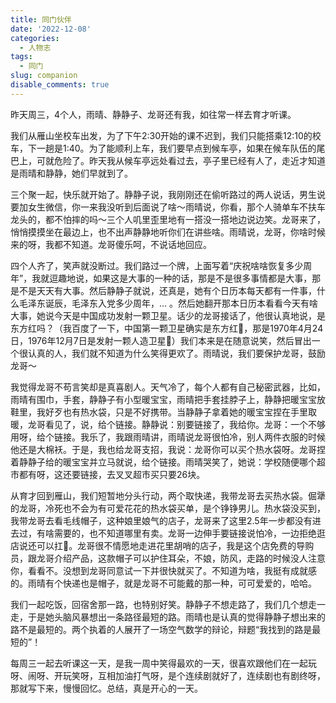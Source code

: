 ```yaml
---
title: 同门伙伴
date: '2022-12-08'
categories:
  - 人物志
tags:
  - 同门
slug: companion
disable_comments: true
---
```



昨天周三，4个人，雨晴、静静子、龙哥还有我，如往常一样去育才听课。

我们从雁山坐校车出发，为了下午2:30开始的课不迟到，我们只能搭乘12:10的校车，下一趟是1:40。为了能顺利上车，我们要早点到候车亭，如果在候车队伍的尾巴上，可就危险了。昨天我从候车亭远处看过去，亭子里已经有人了，走近才知道是雨晴和静静，她们早就到了。

三个聚一起，快乐就开始了。静静子说，我刚刚还在偷听路过的两人说话，男生说要加女生微信，你一来我没听到后面说了啥～雨晴说，你看，那个人骑单车不扶车龙头的，都不怕摔的吗～三个人叽里歪里地有一搭没一搭地边说边笑。龙哥来了，悄悄摸摸坐在最边上，也不出声静静地听你们在讲些啥。雨晴说，龙哥，你啥时候来的呀，我都不知道。龙哥傻乐呵，不说话地回应。

四个人齐了，笑声就没断过。我们路过一个牌，上面写着“庆祝啥啥恢复多少周年”，我就逗趣地说，如果这是大事的一种的话，那是不是很多事情都是大事，那是不是天天有大事。然后静静子就说，还真是，她有个日历本每天都有一件事，什么毛泽东诞辰，毛泽东入党多少周年，... 。然后她翻开那本日历本看看今天有啥大事，她说今天是中国成功发射一颗卫星。话少的龙哥接话了，他很认真地说，是东方红吗？（我百度了一下，中国第一颗卫星确实是东方红🤣，那是1970年4月24日，1976年12月7日是发射一颗人造卫星🤣）我们本来是在随意说笑，然后冒出一个很认真的人，我们就不知道为什么笑得更欢了。雨晴说，我们要保护龙哥，鼓励龙哥～

我觉得龙哥不苟言笑却是真喜剧人。天气冷了，每个人都有自己秘密武器，比如，雨晴有围巾，手套，静静子有小型暖宝宝，雨晴把手套挂脖子上，静静把暖宝宝放鞋里，我好歹也有热水袋，只是不好携带。当静静子拿着她的暖宝宝捏在手里取暖，龙哥看见了，说，给个链接。静静说：别要链接了，我给你。龙哥：一个不够用呀，给个链接。我乐了，我跟雨晴讲，雨晴说龙哥很怕冷，别人两件衣服的时候他还是大棉袄。于是，我也给龙哥支招，我说：龙哥你可以买个热水袋呀。龙哥捏着静静子给的暖宝宝并立马就说，给个链接。雨晴哭笑了，她说：学校随便哪个超市都有呀，这还要链接，去叉叉超市买只要26块。

从育才回到雁山，我们短暂地分头行动，两个取快递，我带龙哥去买热水袋。倔犟的龙哥，冷死也不会为有可爱花花的热水袋买单，是个铮铮男儿。热水袋没买到，我带龙哥去看毛线帽子，这种娘里娘气的店子，龙哥来了这里2.5年一步都没有进去过，有啥需要的，也不知道哪里有卖。龙哥一边伸手要链接说怕冷，一边拒绝逛店说还可以扛🤣。龙哥很不情愿地走进花里胡哨的店子，我是这个店免费的导购员，跟龙哥介绍产品，这款帽子可以护住耳朵，不娘，防风，走路的时候没人注意你，看看不。没想到龙哥同意试一下并很快就买了。不知道为啥，我挺有成就感的。雨晴有个快递也是帽子，就是龙哥不可能戴的那一种，可可爱爱的，哈哈。

我们一起吃饭，回宿舍那一路，也特别好笑。静静子不想走路了，我们几个想走一走，于是她头脑风暴想出一条路径最短的路。雨晴也是认真的觉得静静子想出来的路不是最短的。两个执着的人展开了一场空气数学的辩论，辩题“我找到的路是最短的”！

每周三一起去听课这一天，是我一周中笑得最欢的一天，很喜欢跟他们在一起玩呀、闹呀、开玩笑呀，互相加油打气呀，是个连续剧就好了，连续剧也有剧终呀，那就写下来，慢慢回忆。总结，真是开心的一天。
